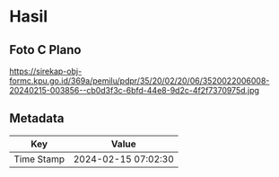 # Hasil

## Foto C Plano

https://sirekap-obj-formc.kpu.go.id/369a/pemilu/pdpr/35/20/02/20/06/3520022006008-20240215-003856--cb0d3f3c-6bfd-44e8-9d2c-4f2f7370975d.jpg


## Metadata

| Key        | Value               |
| ---------- | ------------------- |
| Time Stamp | 2024-02-15 07:02:30 |



